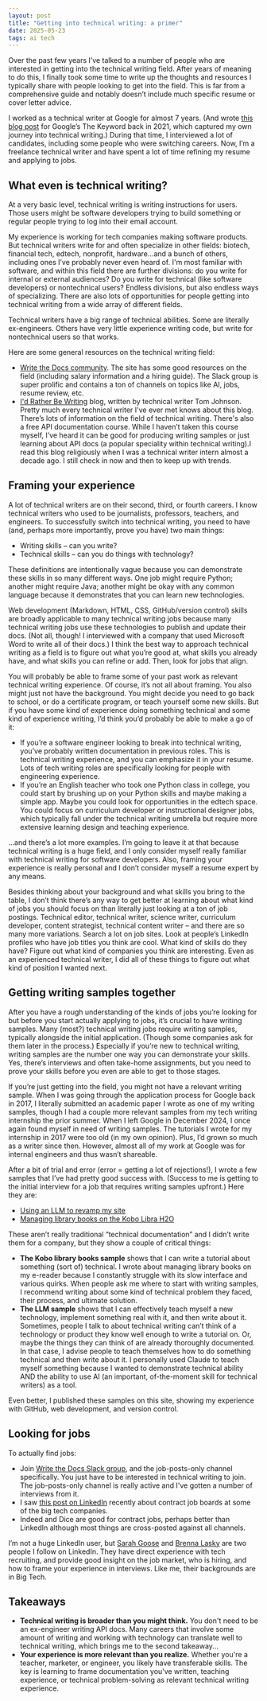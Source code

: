 ```yaml
---
layout: post
title: "Getting into technical writing: a primer"
date: 2025-05-23
tags: ai tech
---
```


Over the past few years I’ve talked to a number of people who are interested in getting into the technical writing field. After years of meaning to do this, I finally took some time to write up the thoughts and resources I typically share with people looking to get into the field. This is far from a comprehensive guide and notably doesn’t include much specific resume or cover letter advice. 

I worked as a technical writer at Google for almost 7 years. (And wrote [this blog post](https://blog.google/inside-google/life-at-google/sowhat-does-technical-writer-actually-do/) for Google’s The Keyword back in 2021, which captured my own journey into technical writing.) During that time, I interviewed a lot of candidates, including some people who were switching careers. Now, I’m a freelance technical writer and have spent a lot of time refining my resume and applying to jobs.

## What even is technical writing?

At a very basic level, technical writing is writing instructions for users. Those users might be software developers trying to build something or regular people trying to log into their email account. 

My experience is working for tech companies making software products. But technical writers write for and often specialize in other fields: biotech, financial tech, edtech, nonprofit, hardware…and a bunch of others, including ones I’ve probably never even heard of. I'm most familiar with software, and within this field there are further divisions: do you write for internal or external audiences? Do you write for technical (like software developers) or nontechnical users? Endless divisions, but also endless ways of specializing. There are also lots of opportunities for people getting into technical writing from a wide array of different fields. 

Technical writers have a big range of technical abilities. Some are literally ex-engineers. Others have very little experience writing code, but write for nontechnical users so that works. 

Here are some general resources on the technical writing field:
* [Write the Docs community](https://www.writethedocs.org/). The site has some good resources on the field (including salary information and a hiring guide). The Slack group is super prolific and contains a ton of channels on topics like AI, jobs, resume review, etc. 
* [I'd Rather Be Writing](https://idratherbewriting.com/) blog, written by technical writer Tom Johnson. Pretty much every technical writer I've ever met knows about this blog. There’s lots of information on the field of technical writing. There's also a free API documentation course. While I haven’t taken this course myself, I’ve heard it can be good for producing writing samples or just learning about API docs (a popular speciality within technical writing).I read this blog religiously when I was a technical writer intern almost a decade ago. I still check in now and then to keep up with trends. 

## Framing your experience

A lot of technical writers are on their second, third, or fourth careers. I know technical writers who used to be journalists, professors, teachers, and engineers. To successfully switch into technical writing, you need to have (and, perhaps more importantly, prove you have) two main things:
* Writing skills – can you write?
* Technical skills – can you do things with technology?

These definitions are intentionally vague because you can demonstrate these skills in so many different ways. One job might require Python; another might require Java; another might be okay with any common language because it demonstrates that you can learn new technologies. 

Web development (Markdown, HTML, CSS, GitHub/version control) skills are broadly applicable to many technical writing jobs because many technical writing jobs use these technologies to publish and update their docs. (Not all, though! I interviewed with a company that used Microsoft Word to write all of their docs.) I think the best way to approach technical writing as a field is to figure out what you’re good at, what skills you already have, and what skills you can refine or add. Then, look for jobs that align. 

You will probably be able to frame some of your past work as relevant technical writing experience. Of course, it’s not all about framing. You also might just not have the background. You might decide you need to go back to school, or do a certificate program, or teach yourself some new skills. But if you have some kind of experience doing something technical and some kind of experience writing, I’d think you’d probably be able to make a go of it:
* If you’re a software engineer looking to break into technical writing, you’ve probably written documentation in previous roles. This is technical writing experience, and you can emphasize it in your resume. Lots of tech writing roles are specifically looking for people with engineering experience. 
* If you’re an English teacher who took one Python class in college, you could start by brushing up on your Python skills and maybe making a simple app. Maybe you could look for opportunities in the edtech space. You could focus on curriculum developer or instructional designer jobs, which typically fall under the technical writing umbrella but require more extensive learning design and teaching experience. 

…and there’s a lot more examples. I’m going to leave it at that because technical writing is a huge field, and I only consider myself really familiar with technical writing for software developers. Also, framing your experience is really personal and I don’t consider myself a resume expert by any means.


Besides thinking about your background and what skills you bring to the table, I don’t think there’s any way to get better at learning about what kind of jobs you should focus on than literally just looking at a ton of job postings. Technical editor, technical writer, science writer, curriculum developer, content strategist, technical content writer – and there are so many more variations. Search a lot on job sites. Look at people’s LinkedIn profiles who have job titles you think are cool. What kind of skills do they have? Figure out what kind of companies you think are interesting. Even as an experienced technical writer, I did all of these things to figure out what kind of position I wanted next. 

## Getting writing samples together

After you have a rough understanding of the kinds of jobs you’re looking for but before you start actually applying to jobs, it’s crucial to have writing samples. Many (most?) technical writing jobs require writing samples, typically alongside the initial application. (Though some companies ask for them later in the process.) Especially if you’re new to technical writing, writing samples are the number one way you can demonstrate your skills. Yes, there’s interviews and often take-home assignments, but you need to prove your skills before you even are able to get to those stages. 


If you’re just getting into the field, you might not have a relevant writing sample. When I was going through the application process for Google back in 2017, I literally submitted an academic paper I wrote as one of my writing samples, though I had a couple more relevant samples from my tech writing internship the prior summer. When I left Google in December 2024, I once again found myself in need of writing samples. The tutorials I wrote for my internship in 2017 were too old (in my own opinion). Plus, I’d grown so much as a writer since then. However, almost all of my work at Google was for internal engineers and thus wasn’t shareable. 


After a bit of trial and error (error = getting a lot of rejections!), I wrote a few samples that I’ve had pretty good success with. (Success to me is getting to the initial interview for a job that requires writing samples upfront.) Here they are:
* [Using an LLM to revamp my site](2025-02-09-jekyll.md)
* [Managing library books on the Kobo Libra H2O](2025-01-10-librarykobo.md)


These aren’t really traditional “technical documentation” and I didn’t write them for a company, but they show a couple of critical things:

* **The Kobo library books sample** shows that I can write a tutorial about something (sort of) technical. I wrote about managing library books on my e-reader because I constantly struggle with its slow interface and various quirks. When people ask me where to start with writing samples, I recommend writing about some kind of technical problem they faced, their process, and ultimate solution.
* **The LLM sample** shows that I can effectively teach myself a new technology, implement something real with it, and then write about it. Sometimes, people I talk to about technical writing can’t think of a technology or product they know well enough to write a tutorial on. Or, maybe the things they can think of are already thoroughly documented. In that case, I advise people to teach themselves how to do something technical and then write about it. I personally used Claude to teach myself something because I wanted to demonstrate technical ability AND the ability to use AI (an important, of-the-moment skill for technical writers) as a tool.


Even better, I published these samples on this site, showing my experience with GitHub, web development, and version control.

## Looking for jobs

To actually find jobs:

* Join [Write the Docs Slack group](https://www.writethedocs.org/slack/), and the job-posts-only channel specifically. You just have to be interested in technical writing to join. The job-posts-only channel is really active and I've gotten a number of interviews from it. 
* I saw [this post on LinkedIn](https://www.linkedin.com/feed/update/urn:li:activity:7325536240924061696?updateEntityUrn=urn%3Ali%3Afs_updateV2%3A%28urn%3Ali%3Aactivity%3A7325536240924061696%2CFEED_DETAIL%2CEMPTY%2CDEFAULT%2Cfalse%29) recently about contract job boards at some of the big tech companies.
* Indeed and Dice are good for contract jobs, perhaps better than LinkedIn although most things are cross-posted against all channels. 

I’m not a huge LinkedIn user, but [Sarah Goose](https://www.linkedin.com/in/sarahgoose/) and [Brenna Lasky](https://www.linkedin.com/in/brennalasky/) are two people I follow on LinkedIn. They have direct experience with tech recruiting, and provide good insight on the job market, who is hiring, and how to frame your experience in interviews. Like me, their backgrounds are in Big Tech.


## Takeaways


* **Technical writing is broader than you might think.** You don't need to be an ex-engineer writing API docs. Many careers that involve some amount of writing and working with technology can translate well to technical writing, which brings me to the second takeaway...
* **Your experience is more relevant than you realize.** Whether you're a teacher, marketer, or engineer, you likely have transferable skills. The key is learning to frame documentation you've written, teaching experience, or technical problem-solving as relevant technical writing experience.





